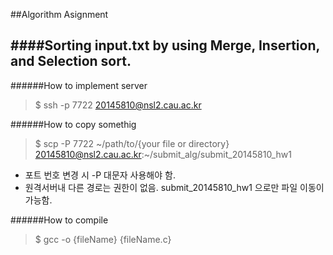 ##Algorithm Asignment

####Sorting input.txt by using Merge, Insertion, and Selection sort.
---

######How to implement server
> $ ssh -p 7722 20145810@nsl2.cau.ac.kr

######How to copy somethig
> $ scp -P 7722 ~/path/to/{your file or directory} 20145810@nsl2.cau.ac.kr:~/submit_alg/submit_20145810_hw1
- 포트 번호 변경 시 -P 대문자 사용해야 함.
- 원격서버내 다른 경로는 권한이 없음. submit_20145810_hw1 으로만 파일 이동이 가능함.

######How to compile
> $ gcc -o {fileName} {fileName.c}



